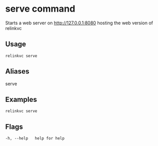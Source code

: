# serve command
Starts a web server on http://127.0.0.1:8080 hosting the web version of relinkvc

## Usage

`relinkvc serve`

## Aliases
  serve

## Examples

`relinkvc serve`

## Flags

`-h, --help   help for help`